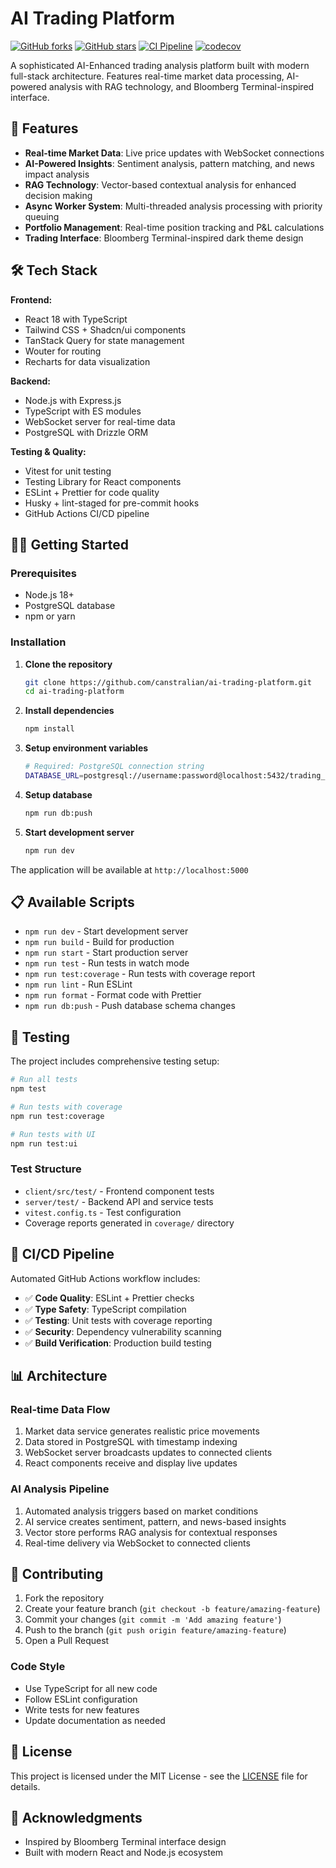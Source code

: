# AI Trading Platform

[![GitHub forks](https://img.shields.io/github/forks/Canstralian/ai-trading-platform.svg?style=social&label=Fork)](https://github.com/Canstralian/ai-trading-platform/fork)
[![GitHub stars](https://img.shields.io/github/stars/Canstralian/ai-trading-platform.svg?style=social&label=Stars)](https://github.com/Canstralian/ai-trading-platform/stargazers)
[![CI Pipeline](https://github.com/your-username/ai-trading-platform/workflows/CI%20Pipeline/badge.svg)](https://github.com/canstralian/ai-trading-platform/actions)
[![codecov](https://codecov.io/gh/your-username/ai-trading-platform/branch/main/graph/badge.svg)](https://codecov.io/gh/your-username/ai-trading-platform)

A sophisticated AI-Enhanced trading analysis platform built with modern full-stack architecture. Features real-time market data processing, AI-powered analysis with RAG technology, and Bloomberg Terminal-inspired interface.

## 🚀 Features

- **Real-time Market Data**: Live price updates with WebSocket connections
- **AI-Powered Insights**: Sentiment analysis, pattern matching, and news impact analysis
- **RAG Technology**: Vector-based contextual analysis for enhanced decision making
- **Async Worker System**: Multi-threaded analysis processing with priority queuing
- **Portfolio Management**: Real-time position tracking and P&L calculations
- **Trading Interface**: Bloomberg Terminal-inspired dark theme design

## 🛠️ Tech Stack

**Frontend:**
- React 18 with TypeScript
- Tailwind CSS + Shadcn/ui components
- TanStack Query for state management
- Wouter for routing
- Recharts for data visualization

**Backend:**
- Node.js with Express.js
- TypeScript with ES modules
- WebSocket server for real-time data
- PostgreSQL with Drizzle ORM

**Testing & Quality:**
- Vitest for unit testing
- Testing Library for React components
- ESLint + Prettier for code quality
- Husky + lint-staged for pre-commit hooks
- GitHub Actions CI/CD pipeline

## 🏃‍♂️ Getting Started

### Prerequisites

- Node.js 18+ 
- PostgreSQL database
- npm or yarn

### Installation

1. **Clone the repository**
   ```bash
   git clone https://github.com/canstralian/ai-trading-platform.git
   cd ai-trading-platform
   ```

2. **Install dependencies**
   ```bash
   npm install
   ```

3. **Setup environment variables**
   ```bash
   # Required: PostgreSQL connection string
   DATABASE_URL=postgresql://username:password@localhost:5432/trading_db
   ```

4. **Setup database**
   ```bash
   npm run db:push
   ```

5. **Start development server**
   ```bash
   npm run dev
   ```

The application will be available at `http://localhost:5000`

## 📋 Available Scripts

- `npm run dev` - Start development server
- `npm run build` - Build for production
- `npm run start` - Start production server
- `npm run test` - Run tests in watch mode
- `npm run test:coverage` - Run tests with coverage report
- `npm run lint` - Run ESLint
- `npm run format` - Format code with Prettier
- `npm run db:push` - Push database schema changes

## 🧪 Testing

The project includes comprehensive testing setup:

```bash
# Run all tests
npm test

# Run tests with coverage
npm run test:coverage

# Run tests with UI
npm run test:ui
```

### Test Structure

- `client/src/test/` - Frontend component tests
- `server/test/` - Backend API and service tests
- `vitest.config.ts` - Test configuration
- Coverage reports generated in `coverage/` directory

## 🚀 CI/CD Pipeline

Automated GitHub Actions workflow includes:

- ✅ **Code Quality**: ESLint + Prettier checks
- ✅ **Type Safety**: TypeScript compilation
- ✅ **Testing**: Unit tests with coverage reporting
- ✅ **Security**: Dependency vulnerability scanning
- ✅ **Build Verification**: Production build testing

## 📊 Architecture

### Real-time Data Flow
1. Market data service generates realistic price movements
2. Data stored in PostgreSQL with timestamp indexing
3. WebSocket server broadcasts updates to connected clients
4. React components receive and display live updates

### AI Analysis Pipeline
1. Automated analysis triggers based on market conditions
2. AI service creates sentiment, pattern, and news-based insights
3. Vector store performs RAG analysis for contextual responses
4. Real-time delivery via WebSocket to connected clients

## 🤝 Contributing

1. Fork the repository
2. Create your feature branch (`git checkout -b feature/amazing-feature`)
3. Commit your changes (`git commit -m 'Add amazing feature'`)
4. Push to the branch (`git push origin feature/amazing-feature`)
5. Open a Pull Request

### Code Style

- Use TypeScript for all new code
- Follow ESLint configuration
- Write tests for new features
- Update documentation as needed

## 📄 License

This project is licensed under the MIT License - see the [LICENSE](LICENSE) file for details.

## 🙏 Acknowledgments

- Inspired by Bloomberg Terminal interface design
- Built with modern React and Node.js ecosystem
